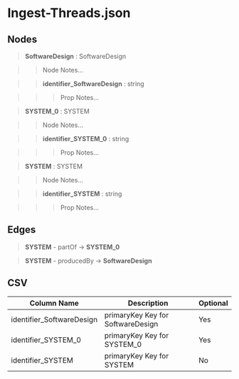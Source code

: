 # Ingest-Threads.json
## Nodes

>**SoftwareDesign** : SoftwareDesign

>>Node Notes...

>>**identifier_SoftwareDesign** : string
    
>>>Prop Notes...

>**SYSTEM_0** : SYSTEM

>>Node Notes...

>>**identifier_SYSTEM_0** : string
    
>>>Prop Notes...

>**SYSTEM** : SYSTEM

>>Node Notes...

>>**identifier_SYSTEM** : string
    
>>>Prop Notes...

## Edges

>**SYSTEM** - partOf -> **SYSTEM_0**

>**SYSTEM** - producedBy -> **SoftwareDesign**

## CSV

Column Name | Description |Optional
------------|-------------|---
identifier_SoftwareDesign| primaryKey Key for SoftwareDesign | Yes
identifier_SYSTEM_0| primaryKey Key for SYSTEM_0 | Yes
identifier_SYSTEM| primaryKey Key for SYSTEM | No
